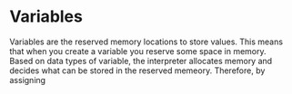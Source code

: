 # Variables
Variables are the reserved memory locations to store values. This means that when you create a variable you reserve some space in memory. <br>
Based on data types of variable, the interpreter allocates memory and decides what can be stored in the reserved memeory. Therefore, by assigning
